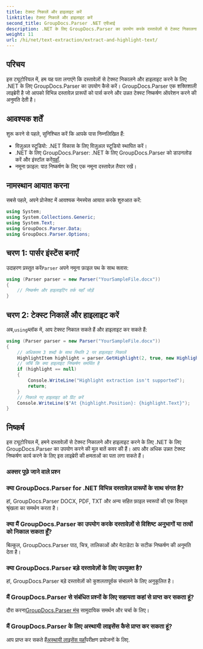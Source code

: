 ```yaml
---
title: टेक्स्ट निकालें और हाइलाइट करें
linktitle: टेक्स्ट निकालें और हाइलाइट करें
second_title: GroupDocs.Parser .NET एपीआई
description: .NET के लिए GroupDocs.Parser का उपयोग करके दस्तावेज़ों से टेक्स्ट निकालना और हाइलाइट करना सीखें। अपने .NET प्रोजेक्ट में कुशल टेक्स्ट निष्कर्षण के लिए आसान चरण।
weight: 11
url: /hi/net/text-extraction/extract-and-highlight-text/
---
```

## परिचय
इस ट्यूटोरियल में, हम यह पता लगाएंगे कि दस्तावेज़ों से टेक्स्ट निकालने और हाइलाइट करने के लिए .NET के लिए GroupDocs.Parser का उपयोग कैसे करें। GroupDocs.Parser एक शक्तिशाली लाइब्रेरी है जो आपको विभिन्न दस्तावेज़ प्रारूपों को पार्स करने और उन्नत टेक्स्ट निष्कर्षण ऑपरेशन करने की अनुमति देती है।
## आवश्यक शर्तें
शुरू करने से पहले, सुनिश्चित करें कि आपके पास निम्नलिखित हैं:
- विज़ुअल स्टूडियो: .NET विकास के लिए विज़ुअल स्टूडियो स्थापित करें।
-  .NET के लिए GroupDocs.Parser: .NET के लिए GroupDocs.Parser को डाउनलोड करें और इंस्टॉल करें[यहाँ](https://releases.groupdocs.com/parser/net/).
- नमूना फ़ाइल: पाठ निष्कर्षण के लिए एक नमूना दस्तावेज़ तैयार रखें।

## नामस्थान आयात करना
सबसे पहले, अपने प्रोजेक्ट में आवश्यक नेमस्पेस आयात करके शुरुआत करें:
```csharp
using System;
using System.Collections.Generic;
using System.Text;
using GroupDocs.Parser.Data;
using GroupDocs.Parser.Options;
```
## चरण 1: पार्सर इंस्टेंस बनाएँ
 उदाहरण प्रस्तुत करें`Parser` अपने नमूना फ़ाइल पथ के साथ क्लास:
```csharp
using (Parser parser = new Parser("YourSampleFile.docx"))
{
    // निष्कर्षण और हाइलाइटिंग तर्क यहाँ जोड़ें
}
```
## चरण 2: टेक्स्ट निकालें और हाइलाइट करें
 अब,`using`ब्लॉक में, आप टेक्स्ट निकाल सकते हैं और हाइलाइट कर सकते हैं:
```csharp
using (Parser parser = new Parser("YourSampleFile.docx"))
{
    // अधिकतम 3 शब्दों के साथ स्थिति 2 पर हाइलाइट निकालें
    HighlightItem highlight = parser.GetHighlight(2, true, new HighlightOptions(3));
    // जाँचें कि क्या हाइलाइट निष्कर्षण समर्थित है
    if (highlight == null)
    {
        Console.WriteLine("Highlight extraction isn't supported");
        return;
    }
    // निकाले गए हाइलाइट को प्रिंट करें
    Console.WriteLine($"At {highlight.Position}: {highlight.Text}");
}
```

## निष्कर्ष
इस ट्यूटोरियल में, हमने दस्तावेज़ों से टेक्स्ट निकालने और हाइलाइट करने के लिए .NET के लिए GroupDocs.Parser का उपयोग करने की मूल बातें कवर की हैं। आप और अधिक उन्नत टेक्स्ट निष्कर्षण कार्य करने के लिए इस लाइब्रेरी की क्षमताओं का पता लगा सकते हैं।

### अक्सर पूछे जाने वाले प्रश्न
### क्या GroupDocs.Parser for .NET विभिन्न दस्तावेज़ प्रारूपों के साथ संगत है?
हां, GroupDocs.Parser DOCX, PDF, TXT और अन्य सहित फ़ाइल स्वरूपों की एक विस्तृत श्रृंखला का समर्थन करता है।
### क्या मैं GroupDocs.Parser का उपयोग करके दस्तावेज़ों से विशिष्ट अनुभागों या तत्वों को निकाल सकता हूँ?
बिल्कुल, GroupDocs.Parser पाठ, चित्र, तालिकाओं और मेटाडेटा के सटीक निष्कर्षण की अनुमति देता है।
### क्या GroupDocs.Parser बड़े दस्तावेज़ों के लिए उपयुक्त है?
हां, GroupDocs.Parser बड़े दस्तावेज़ों को कुशलतापूर्वक संभालने के लिए अनुकूलित है।
### मैं GroupDocs.Parser से संबंधित प्रश्नों के लिए सहायता कहां से प्राप्त कर सकता हूं?
 दौरा करना[GroupDocs.Parser मंच](https://forum.groupdocs.com/c/parser/17) सामुदायिक समर्थन और चर्चा के लिए।
### मैं GroupDocs.Parser के लिए अस्थायी लाइसेंस कैसे प्राप्त कर सकता हूं?
 आप प्राप्त कर सकते हैं[अस्थायी लाइसेंस यहाँ](https://purchase.groupdocs.com/temporary-license/)परीक्षण प्रयोजनों के लिए.